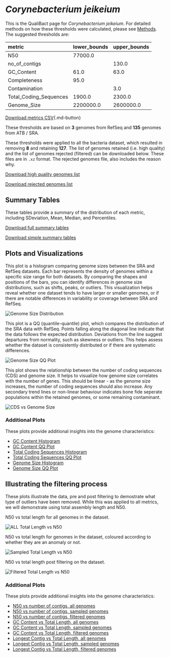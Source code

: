 # *Corynebacterium jeikeium*

This is the QualiBact page for *Corynebacterium jeikeium*. For detailed methods on how these thresholds were calculated, please see [Methods](../../methods.md).
The suggested thresholds are: 

| metric                 | lower_bounds   | upper_bounds   |
|:-----------------------|:---------------|:---------------|
| N50                    | 77000.0        |                |
| no_of_contigs          |                | 130.0          |
| GC_Content             | 61.0           | 63.0           |
| Completeness           | 95.0           |                |
| Contamination          |                | 3.0            |
| Total_Coding_Sequences | 1900.0         | 2300.0         |
| Genome_Size            | 2200000.0      | 2600000.0      |

[Download metrics CSV](Corynebacterium_jeikeium_metrics.csv){.md-button}


These thresholds are based on **3** genomes from RefSeq and **135** genomes from ATB / SRA.

These thresholds were applied to all the bacteria dataset, which resulted in removing **8** and retaining **127**.
The list of genomes retained (i.e. high quality) and the list of genomes rejected (filtered) can be downloaded below. These files are in `.xz` format. The rejected genomes file, also includes the reason why.

[Download high quality genomes list](Corynebacterium_jeikeium_high_quality_genomes.csv.xz)


[Download rejected genomes list](Corynebacterium_jeikeium_filtered_out_genomes.csv.xz)



## Summary Tables
These tables provide a summary of the distribution of each metric, including SDeviation, Mean, Median, and Percentiles.

[Download full summary tables](summary.csv)

[Download simple summary tables](selected_summary.csv)

## Plots and Visualizations

This plot is a histogram comparing genome sizes between the SRA and RefSeq datasets. Each bar represents the density of genomes within a specific size range for both datasets. By comparing the shapes and positions of the bars, you can identify differences in genome size distributions, such as shifts, peaks, or outliers. This visualization helps reveal whether one dataset tends to have larger or smaller genomes, or if there are notable differences in variability or coverage between SRA and RefSeq.

![Genome Size Distribution](Genome_Size_refseq_histogram_kde.png)

This plot is a QQ (quantile-quantile) plot, which compares the distribution of the SRA data with RefSeq. Points falling along the diagonal line indicate that the data follows the expected distribution. Deviations from the line suggest departures from normality, such as skewness or outliers. This helps assess whether the dataset is consistently distributed or if there are systematic differences.

![Genome Size QQ Plot](Genome_Size_refseq_qqplot.png)

This plot shows the relationship between the number of coding sequences (CDS) and genome size. It helps to visualize how genome size correlates with the number of genes. This should be linear - as the genome size increases, the number of coding sequences should also increase. Any secondary trend lines or non-linear behaviour indicates bone fide seperate populations within the retained genomes, or some remaining contaminant. 

![CDS vs Genome Size](Corynebacterium_jeikeium_CDS_vs_Genome_Size.png)

### Additional Plots

These plots provide additional insights into the genome characteristics:

- [GC Content Histogram](GC_Content_refseq_histogram_kde.png)
- [GC Content QQ Plot](GC_Content_refseq_qqplot.png)
- [Total Coding Sequences Histogram](Total_Coding_Sequences_refseq_histogram_kde.png)
- [Total Coding Sequences QQ Plot](Total_Coding_Sequences_refseq_qqplot.png)
- [Genome Size Histogram](Genome_Size_refseq_histogram_kde.png)
- [Genome Size QQ Plot](Genome_Size_refseq_qqplot.png)
## Illustrating the filtering process
These plots illustrate the data, pre and post filtering to demostrate what type of outliers have been removed. While this was applied to all metrics, we will demonstrate using total assembly length and N50.

N50 vs total length for all genomes in the dataset.

![ALL Total Length vs N50](Corynebacterium_jeikeium_all_total_length_N50.png)

N50 vs total length for genomes in the dataset, coloured according to whether they are an anomaly or not.

![Sampled Total Length vs N50](Corynebacterium_jeikeium_sample_total_length_N50.png)

N50 vs total length post filtering on the dataset.

![Filtered Total Length vs N50](Corynebacterium_jeikeium_filt_total_length_N50.png)

### Additional Plots

These plots provide additional insights into the genome characteristics:

- [N50 vs number of contigs, all genomes](Corynebacterium_jeikeium_all_N50_number.png)
- [N50 vs number of contigs, sampled genomes](Corynebacterium_jeikeium_sample_N50_number.png)
- [N50 vs number of contigs, filtered genomes](Corynebacterium_jeikeium_filt_N50_number.png)
- [GC Content vs Total Length, all genomes](Corynebacterium_jeikeium_all_total_length_GC_Content.png)
- [GC Content vs Total Length, sampled genomes](Corynebacterium_jeikeium_sample_total_length_GC_Content.png)
- [GC Content vs Total Length, filtered genomes](Corynebacterium_jeikeium_filt_total_length_GC_Content.png)
- [Longest Contig vs Total Length, all genomes](Corynebacterium_jeikeium_all_total_length_longest.png)
- [Longest Contig vs Total Length, sampled genomes](Corynebacterium_jeikeium_sample_total_length_longest.png)
- [Longest Contig vs Total Length, filtered genomes](Corynebacterium_jeikeium_filt_total_length_longest.png)
